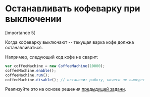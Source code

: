 # Останавливать кофеварку при выключении

[importance 5]

Когда кофеварку выключают -- текущая варка кофе должна останавливаться.

Например, следующий код кофе не сварит:

```js
var coffeeMachine = new CoffeeMachine(10000);
coffeeMachine.enable();
coffeeMachine.run();
coffeeMachine.disable(); // остановит работу, ничего не выведет
```

Реализуйте это на основе решения [предыдущей задачи](/task/coffeemachine-fix-run).
